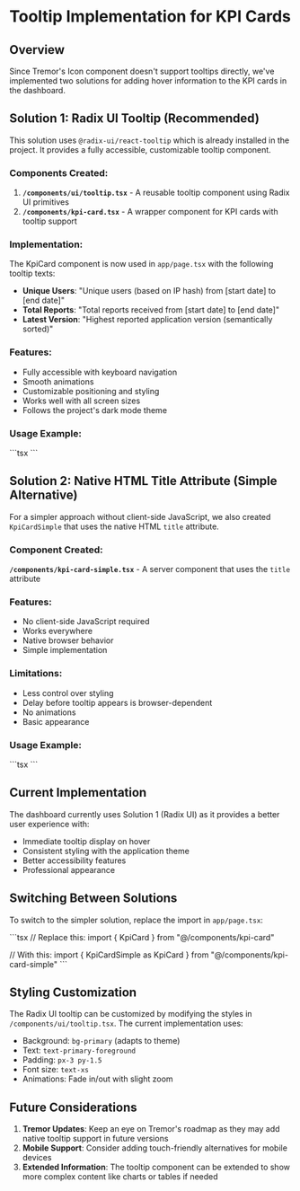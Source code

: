 # Tooltip Implementation for KPI Cards

## Overview

Since Tremor's Icon component doesn't support tooltips directly, we've implemented two solutions for adding hover information to the KPI cards in the dashboard.

## Solution 1: Radix UI Tooltip (Recommended)

This solution uses `@radix-ui/react-tooltip` which is already installed in the project. It provides a fully accessible, customizable tooltip component.

### Components Created:

1. **`/components/ui/tooltip.tsx`** - A reusable tooltip component using Radix UI primitives
2. **`/components/kpi-card.tsx`** - A wrapper component for KPI cards with tooltip support

### Implementation:

The KpiCard component is now used in `app/page.tsx` with the following tooltip texts:

- **Unique Users**: "Unique users (based on IP hash) from [start date] to [end date]"
- **Total Reports**: "Total reports received from [start date] to [end date]"
- **Latest Version**: "Highest reported application version (semantically sorted)"

### Features:

- Fully accessible with keyboard navigation
- Smooth animations
- Customizable positioning and styling
- Works well with all screen sizes
- Follows the project's dark mode theme

### Usage Example:

\`\`\`tsx
<KpiCard
  title="Unique Users"
  value={valueFormatter(data.kpis.unique_installs)}
  icon={UsersIcon}
  iconColor="blue"
  tooltip="Unique users (based on IP hash) from Jan 1 to Jan 31"
/>
\`\`\`

## Solution 2: Native HTML Title Attribute (Simple Alternative)

For a simpler approach without client-side JavaScript, we also created `KpiCardSimple` that uses the native HTML `title` attribute.

### Component Created:

**`/components/kpi-card-simple.tsx`** - A server component that uses the `title` attribute

### Features:

- No client-side JavaScript required
- Works everywhere
- Native browser behavior
- Simple implementation

### Limitations:

- Less control over styling
- Delay before tooltip appears is browser-dependent
- No animations
- Basic appearance

### Usage Example:

\`\`\`tsx
<KpiCardSimple
  title="Unique Users"
  value={valueFormatter(data.kpis.unique_installs)}
  icon={UsersIcon}
  iconColor="blue"
  tooltip="Unique users (based on IP hash) from Jan 1 to Jan 31"
/>
\`\`\`

## Current Implementation

The dashboard currently uses Solution 1 (Radix UI) as it provides a better user experience with:

- Immediate tooltip display on hover
- Consistent styling with the application theme
- Better accessibility features
- Professional appearance

## Switching Between Solutions

To switch to the simpler solution, replace the import in `app/page.tsx`:

\`\`\`tsx
// Replace this:
import { KpiCard } from "@/components/kpi-card"

// With this:
import { KpiCardSimple as KpiCard } from "@/components/kpi-card-simple"
\`\`\`

## Styling Customization

The Radix UI tooltip can be customized by modifying the styles in `/components/ui/tooltip.tsx`. The current implementation uses:

- Background: `bg-primary` (adapts to theme)
- Text: `text-primary-foreground`
- Padding: `px-3 py-1.5`
- Font size: `text-xs`
- Animations: Fade in/out with slight zoom

## Future Considerations

1. **Tremor Updates**: Keep an eye on Tremor's roadmap as they may add native tooltip support in future versions
2. **Mobile Support**: Consider adding touch-friendly alternatives for mobile devices
3. **Extended Information**: The tooltip component can be extended to show more complex content like charts or tables if needed
